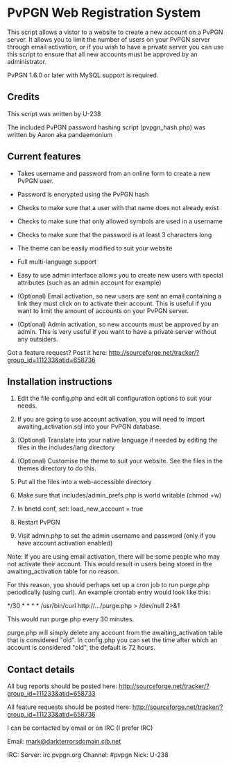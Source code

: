 
PvPGN Web Registration System
====

This script allows a vistor to a website to create a new account
on a PvPGN server.  It allows you to limit the number of users
on your PvPGN server through email activation, or if you wish
to have a private server you can use this script to ensure that
all new accounts must be approved by an administrator.

PvPGN 1.6.0 or later with MySQL support is required.


## Credits


This script was written by U-238

The included PvPGN password hashing script (pvpgn_hash.php) was
written by Aaron aka pandaemonium



## Current features


- Takes username and password from an online form to create a new PvPGN
  user.
- Password is encrypted using the PvPGN hash
- Checks to make sure that a user with that name does not already exist
- Checks to make sure that only allowed symbols are used in a username
- Checks to make sure that the password is at least 3 characters long
- The theme can be easily modified to suit your website
- Full multi-language support
- Easy to use admin interface allows you to create new users with special
  attributes (such as an admin account for example)

- (Optional) Email activation, so new users are sent an email containing
  a link they must click on to activate their account.  This is useful
  if you want to limit the amount of accounts on your PvPGN server.

- (Optional) Admin activation, so new accounts must be approved by an admin.
  This is very useful if you want to have a private server without any
  outsiders.

Got a feature request?  Post it here:
http://sourceforge.net/tracker/?group_id=111233&atid=658736


## Installation instructions

1.  Edit the file config.php and edit all configuration options to suit
    your needs.

2.  If you are going to use account activation, you will need to import
    awaiting_activation.sql into your PvPGN database.

3.  (Optional) Translate into your native language if needed by editing
    the files in the includes/lang directory

4.  (Optional) Customise the theme to suit your website.  See the files
    in the themes directory to do this.

4.  Put all the files into a web-accessible directory

5.  Make sure that includes/admin_prefs.php is world writable (chmod +w)

6.  In bnetd.conf, set:
    load_new_account = true

7.  Restart PvPGN

8.  Visit admin.php to set the admin username and password (only if you
    have account activation enabled)


Note: If you are using email activation, there will be some people who may
not activate their account.  This would result in users being stored in the
awaiting_activation table for no reason.

For this reason, you should perhaps set up a cron job to run purge.php
periodically (using curl).  An example crontab entry would look like this:

*/30 * * * * /usr/bin/curl http://.../purge.php > /dev/null 2>&1

This would run purge.php every 30 minutes.

purge.php will simply delete any account from the awaiting_activation table
that is considered "old". In config.php you can set the time after which an
account is considered "old", the default is 72 hours.


## Contact details


All bug reports should be posted here:
http://sourceforge.net/tracker/?group_id=111233&atid=658733

All feature requests should be posted here:
http://sourceforge.net/tracker/?group_id=111233&atid=658736


I can be contacted by email or on IRC (I prefer IRC)

Email:
mark@darkterrorsdomain.cjb.net

IRC:
Server:   irc.pvpgn.org
Channel:  #pvpgn
Nick:     U-238
